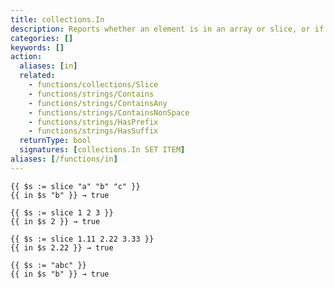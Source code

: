 ```yaml
---
title: collections.In
description: Reports whether an element is in an array or slice, or if a substring is in a string.
categories: []
keywords: []
action:
  aliases: [in]
  related:
    - functions/collections/Slice
    - functions/strings/Contains
    - functions/strings/ContainsAny
    - functions/strings/ContainsNonSpace
    - functions/strings/HasPrefix
    - functions/strings/HasSuffix
  returnType: bool
  signatures: [collections.In SET ITEM]
aliases: [/functions/in]
---
```


```go-html-template
{{ $s := slice "a" "b" "c" }}
{{ in $s "b" }} → true
```

```go-html-template
{{ $s := slice 1 2 3 }}
{{ in $s 2 }} → true
```

```go-html-template
{{ $s := slice 1.11 2.22 3.33 }}
{{ in $s 2.22 }} → true
```

```go-html-template
{{ $s := "abc" }}
{{ in $s "b" }} → true
```
